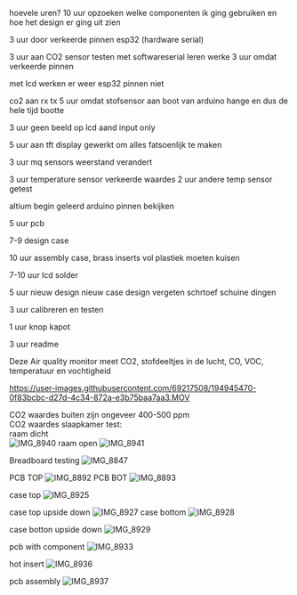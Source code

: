 hoevele uren?
10 uur opzoeken welke componenten ik ging gebruiken en hoe het design er ging uit zien

3 uur door verkeerde pinnen esp32 (hardware serial)

3 uur aan CO2 sensor testen
met softwareserial leren werke
3 uur omdat verkeerde pinnen

met lcd werken er weer esp32 pinnen niet

co2 aan rx tx
5 uur omdat stofsensor aan boot van arduino hange en dus de hele tijd bootte

3 uur geen beeld op lcd aand input only

5 uur aan tft display gewerkt om alles fatsoenlijk te maken

3 uur mq sensors
weerstand verandert


3 uur temperature sensor verkeerde waardes
2 uur andere temp sensor getest

altium begin
geleerd arduino pinnen bekijken


5 uur pcb

7-9 design case

10 uur assembly case, brass inserts vol plastiek moeten kuisen

7-10 uur lcd solder

5 uur nieuw design
nieuw case design vergeten schrtoef schuine dingen

3 uur calibreren en testen

1 uur knop kapot

3 uur readme


Deze Air quality monitor meet CO2, stofdeeltjes in de lucht, CO, VOC, temperatuur en vochtigheid



https://user-images.githubusercontent.com/69217508/194945470-0f83bcbc-d27d-4c34-872a-e3b75baa7aa3.MOV




CO2 waardes buiten zijn ongeveer 400-500 ppm  
CO2 waardes slaapkamer test:  
raam dicht  
![IMG_8940](https://user-images.githubusercontent.com/69217508/194939096-e3527a9a-c3c9-47fa-9a77-9c1b2ab60900.JPG)
raam open
![IMG_8941](https://user-images.githubusercontent.com/69217508/194939107-0fc292e7-b386-4e58-902a-294d9b9d9350.JPG)





Breadboard testing
![IMG_8847](https://user-images.githubusercontent.com/69217508/194938254-5963f58a-2ce4-4ad2-8614-6592eddfbafb.JPG)

PCB TOP
![IMG_8892](https://user-images.githubusercontent.com/69217508/194938372-7d260a62-b7e4-45f7-8635-b7b4adfe6a72.JPG)
PCB BOT
![IMG_8893](https://user-images.githubusercontent.com/69217508/194938476-4cbfda8b-34bd-460b-8752-9d91632ef72e.JPG)

case top
![IMG_8925](https://user-images.githubusercontent.com/69217508/194938571-44492026-1383-4c4a-bf00-32632121cbb6.JPG)

case top upside down
![IMG_8927](https://user-images.githubusercontent.com/69217508/194938623-b3a7756a-afdd-4447-aba4-57947ba38355.JPG)
case bottom
![IMG_8928](https://user-images.githubusercontent.com/69217508/194938652-4eaf799a-06ef-4197-8ff9-26e5b7d4317f.JPG)

case botton upside down
![IMG_8929](https://user-images.githubusercontent.com/69217508/194938701-c7c40ecc-8ecb-4557-94fa-f393e4c2f725.JPG)

pcb with component
![IMG_8933](https://user-images.githubusercontent.com/69217508/194938898-8c6d0f6c-aea2-42cf-a6a3-c7b2447b52c1.JPG)

hot insert
![IMG_8936](https://user-images.githubusercontent.com/69217508/194938869-4b626ce8-f0d3-45a6-bd63-e6dcc4395716.JPG)

pcb assembly
![IMG_8937](https://user-images.githubusercontent.com/69217508/194938847-7fa01bcd-2cf8-453d-b0eb-44f95610003a.JPG)

